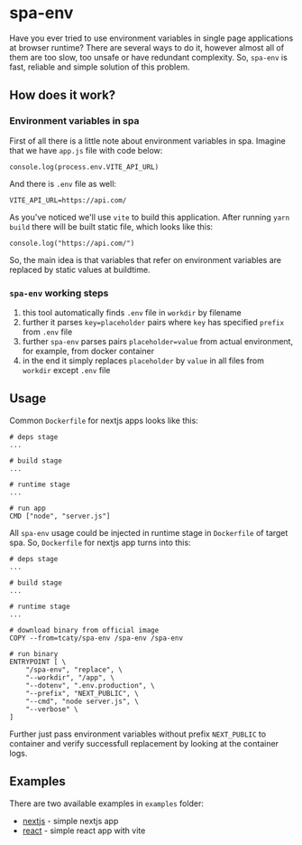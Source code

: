 # spa-env

Have you ever tried to use environment variables in single page applications at browser runtime? There are several ways to do it, however almost all of them are too slow, too unsafe or have redundant complexity. So, `spa-env` is fast, reliable and simple solution of this problem.

## How does it work?

### Environment variables in spa

First of all there is a little note about environment variables in spa. Imagine that we have `app.js` file with code below:
```
console.log(process.env.VITE_API_URL)
```
And there is `.env` file as well:
```
VITE_API_URL=https://api.com/
```
As you've noticed we'll use `vite` to build this application. After running `yarn build` there will be built static file, which looks like this:
```
console.log("https://api.com/")
```
So, the main idea is that variables that refer on environment variables are replaced by static values at buildtime.

### `spa-env` working steps 
1. this tool automatically finds `.env` file in `workdir` by filename
2. further it parses `key=placeholder` pairs where `key` has specified `prefix` from `.env` file
3. further `spa-env` parses pairs `placeholder=value` from actual environment, for example, from docker container
4. in the end it simply replaces `placeholder` by `value` in all files from `workdir` except `.env` file  

## Usage

Common `Dockerfile` for nextjs apps looks like this: 
```
# deps stage
...

# build stage
...

# runtime stage
...

# run app
CMD ["node", "server.js"]
```
All `spa-env` usage could be injected in runtime stage in `Dockerfile` of target spa. So, `Dockerfile` for nextjs app turns into this:
```
# deps stage
...

# build stage
...

# runtime stage
...

# download binary from official image
COPY --from=tcaty/spa-env /spa-env /spa-env

# run binary
ENTRYPOINT [ \
    "/spa-env", "replace", \
    "--workdir", "/app", \
    "--dotenv", ".env.production", \
    "--prefix", "NEXT_PUBLIC", \
    "--cmd", "node server.js", \
    "--verbose" \
]

```
Further just pass environment variables without prefix `NEXT_PUBLIC` to container and verify successfull replacement by looking at the container logs.

## Examples

There are two available examples in `examples` folder:
* [nextjs](examples/nextjs/README.md) - simple nextjs app
* [react](examples/react/README.md) - simple react app with vite

